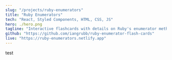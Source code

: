 ```yaml
---
slug: "/projects/ruby-enumerators"
title: "Ruby Enumerators"
tech: "React, Styled Components, HTML, CSS, JS"
hero: ./hero.png
tagline: "Interactive flashcards with details on Ruby's enumerator methods."
github: "https://github.com/iangrubb/ruby-enumerator-flash-cards"
live: "https://ruby-enumerators.netlify.app"
---
```


test